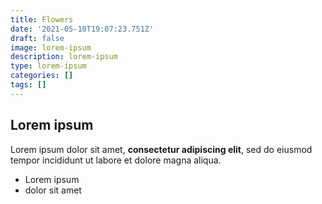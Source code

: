 ```yaml
---
title: Flowers
date: '2021-05-10T19:07:23.751Z'
draft: false
image: lorem-ipsum
description: lorem-ipsum
type: lorem-ipsum
categories: []
tags: []
---
```

## Lorem ipsum

Lorem ipsum dolor sit amet, **consectetur adipiscing elit**, sed do eiusmod tempor incididunt ut labore et dolore magna aliqua.

- Lorem ipsum
- dolor sit amet